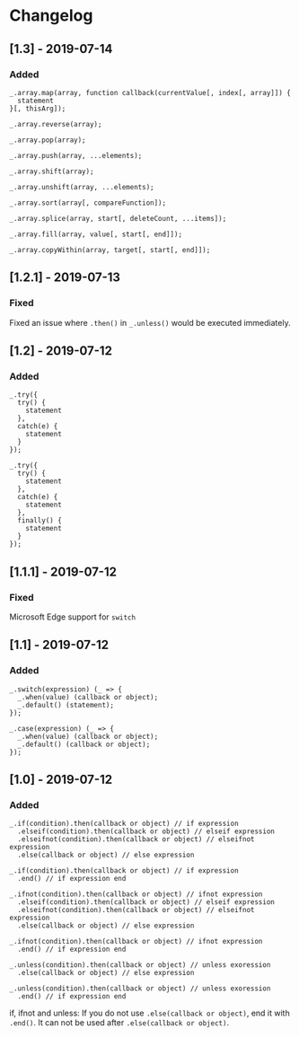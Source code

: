# Changelog
## [1.3] - 2019-07-14
### Added

```
_.array.map(array, function callback(currentValue[, index[, array]]) {
  statement
}[, thisArg]);
```

```
_.array.reverse(array);
```

```
_.array.pop(array);
```

```
_.array.push(array, ...elements);
```

```
_.array.shift(array);
```

```
_.array.unshift(array, ...elements);
```

```
_.array.sort(array[, compareFunction]);
```

```
_.array.splice(array, start[, deleteCount, ...items]);
```

```
_.array.fill(array, value[, start[, end]]);
```

```
_.array.copyWithin(array, target[, start[, end]]);
```


## [1.2.1] - 2019-07-13
### Fixed

Fixed an issue where `.then()` in `_.unless()` would be executed immediately.

## [1.2] - 2019-07-12
### Added

```
_.try({
  try() {
    statement
  },
  catch(e) {
    statement
  }
});
```

```
_.try({
  try() {
    statement
  },
  catch(e) {
    statement
  },
  finally() {
    statement
  }
});
```

## [1.1.1] - 2019-07-12
### Fixed

Microsoft Edge support for `switch`

## [1.1] - 2019-07-12
### Added

```
_.switch(expression) (_ => {
  _.when(value) (callback or object);
  _.default() (statement);
});
```

```
_.case(expression) (_ => {
  _.when(value) (callback or object);
  _.default() (callback or object);
});
```

## [1.0] - 2019-07-12
### Added

```
_.if(condition).then(callback or object) // if expression
  .elseif(condition).then(callback or object) // elseif expression
  .elseifnot(condition).then(callback or object) // elseifnot expression
  .else(callback or object) // else expression
```

```
_.if(condition).then(callback or object) // if expression
  .end() // if expression end
```

```
_.ifnot(condition).then(callback or object) // ifnot expression
  .elseif(condition).then(callback or object) // elseif expression
  .elseifnot(condition).then(callback or object) // elseifnot expression
  .else(callback or object) // else expression
```

```
_.ifnot(condition).then(callback or object) // ifnot expression
  .end() // if expression end
```

```
_.unless(condition).then(callback or object) // unless exoression
  .else(callback or object) // else expression
```

```
_.unless(condition).then(callback or object) // unless exoression
  .end() // if expression end
```
  
if, ifnot and unless:
If you do not use `.else(callback or object)`, end it with `.end()`. It can not be used after `.else(callback or object)`.
